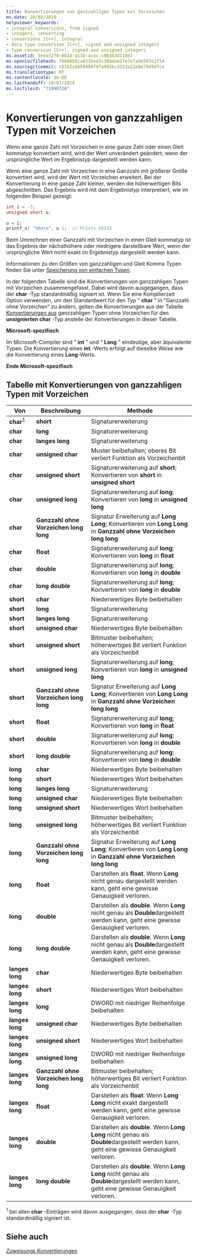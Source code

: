 ```yaml
---
title: Konvertierungen von ganzzahligen Typen mit Vorzeichen
ms.date: 10/02/2019
helpviewer_keywords:
- integral conversions, from signed
- integers, converting
- conversions [C++], integral
- data type conversion [C++], signed and unsigned integers
- type conversion [C++], signed and unsigned integers
ms.assetid: 5eea32f8-8b14-413d-acac-c063b3d118d7
ms.openlocfilehash: 79608b5ca4335ee3c30bdab27e7efade5b7e2f54
ms.sourcegitcommit: c51b2c665849479fa995bc3323a22ebe79d9d7ce
ms.translationtype: MT
ms.contentlocale: de-DE
ms.lasthandoff: 10/07/2019
ms.locfileid: "71998726"
---
```

# <a name="conversions-from-signed-integral-types"></a>Konvertierungen von ganzzahligen Typen mit Vorzeichen

Wenn eine ganze Zahl mit Vorzeichen in eine ganze Zahl oder einen Gleit kommatyp konvertiert wird, wird der Wert unverändert geändert, wenn der ursprüngliche Wert im Ergebnistyp dargestellt werden kann.

Wenn eine ganze Zahl mit Vorzeichen in eine Ganzzahl mit größerer Größe konvertiert wird, wird der Wert mit Vorzeichen erweitert. Bei der Konvertierung in eine ganze Zahl kleiner, werden die höherwertigen Bits abgeschnitten. Das Ergebnis wird mit dem Ergebnistyp interpretiert, wie im folgenden Beispiel gezeigt:

```C
int i = -3;
unsigned short u;

u = i;
printf_s( "%hu\n", u );  // Prints 65533
```

Beim Umrechnen einer Ganzzahl mit Vorzeichen in einen Gleit kommatyp ist das Ergebnis der nächsthöhere oder niedrigere darstellbare Wert, wenn der ursprüngliche Wert nicht exakt im Ergebnistyp dargestellt werden kann.

Informationen zu den Größen von ganzzahligen und Gleit Komma Typen finden Sie unter [Speicherung von einfachen Typen](../c-language/storage-of-basic-types.md).

In der folgenden Tabelle sind die Konvertierungen von ganzzahligen Typen mit Vorzeichen zusammengefasst. Dabei wird davon ausgegangen, dass der **char** -Typ standardmäßig signiert ist. Wenn Sie eine Kompilierzeit Option verwenden, um den Standardwert für den Typ " **char** " in "Ganzzahl ohne Vorzeichen" zu ändern, gelten die Konvertierungen aus der Tabelle [Konvertierungen aus](../c-language/conversions-from-unsigned-integral-types.md) ganzzahligen Typen ohne Vorzeichen für den **unsignierten char** -Typ anstelle der Konvertierungen in dieser Tabelle.

**Microsoft-spezifisch**

Im Microsoft-Compiler sind " **int** " und " **Long** " eindeutige, aber äquivalente Typen. Die Konvertierung eines **int** -Werts erfolgt auf dieselbe Weise wie die Konvertierung eines **Long**-Werts.

**Ende Microsoft-spezifisch**

## <a name="table-of-conversions-from-signed-integral-types"></a>Tabelle mit Konvertierungen von ganzzahligen Typen mit Vorzeichen

|Von|Beschreibung|Methode|
|----------|--------|------------|
|**char**<sup>1</sup>|**short**|Signaturerweiterung|
|**char**|**long**|Signaturerweiterung|
|**char**|**langes long**|Signaturerweiterung|
|**char**|**unsigned char**|Muster beibehalten; oberes Bit verliert Funktion als Vorzeichenbit|
|**char**|**unsigned short**|Signaturerweiterung auf **short**; Konvertieren von **short** in **unsigned short**|
|**char**|**unsigned long**|Signaturerweiterung auf **long**; Konvertieren von **long** in **unsigned long**|
|**char**|**Ganzzahl ohne Vorzeichen long long**|Signatur Erweiterung auf **Long Long**; Konvertieren von **Long Long** in **Ganzzahl ohne Vorzeichen long long**|
|**char**|**float**|Signaturerweiterung auf **long**; Konvertieren von **long** in **float**|
|**char**|**double**|Signaturerweiterung auf **long**; Konvertieren von **long** in **double**|
|**char**|**long double**|Signaturerweiterung auf **long**; Konvertieren von **long** in **double**|
|**short**|**char**|Niederwertiges Byte beibehalten|
|**short**|**long**|Signaturerweiterung|
|**short**|**langes long**|Signaturerweiterung|
|**short**|**unsigned char**|Niederwertiges Byte beibehalten|
|**short**|**unsigned short**|Bitmuster beibehalten; höherwertiges Bit verliert Funktion als Vorzeichenbit|
|**short**|**unsigned long**|Signaturerweiterung auf **long**; Konvertieren von **long** in **unsigned long**|
|**short**|**Ganzzahl ohne Vorzeichen long long**|Signatur Erweiterung auf **Long Long**; Konvertieren von **Long Long** in **Ganzzahl ohne Vorzeichen long long**|
|**short**|**float**|Signaturerweiterung auf **long**; Konvertieren von **long** in **float**|
|**short**|**double**|Signaturerweiterung auf **long**; Konvertieren von **long** in **double**|
|**short**|**long double**|Signaturerweiterung auf **long**; Konvertieren von **long** in **double**|
|**long**|**char**|Niederwertiges Byte beibehalten|
|**long**|**short**|Niederwertiges Wort beibehalten|
|**long**|**langes long**|Signaturerweiterung|
|**long**|**unsigned char**|Niederwertiges Byte beibehalten|
|**long**|**unsigned short**|Niederwertiges Wort beibehalten|
|**long**|**unsigned long**|Bitmuster beibehalten; höherwertiges Bit verliert Funktion als Vorzeichenbit|
|**long**|**Ganzzahl ohne Vorzeichen long long**|Signatur Erweiterung auf **Long Long**; Konvertieren von **Long Long** in **Ganzzahl ohne Vorzeichen long long**|
|**long**|**float**|Darstellen als **float**. Wenn **Long** nicht genau dargestellt werden kann, geht eine gewisse Genauigkeit verloren.|
|**long**|**double**|Darstellen als **double**. Wenn **Long** nicht genau als **Double**dargestellt werden kann, geht eine gewisse Genauigkeit verloren.|
|**long**|**long double**|Darstellen als **double**. Wenn **Long** nicht genau als **Double**dargestellt werden kann, geht eine gewisse Genauigkeit verloren.|
|**langes long**|**char**|Niederwertiges Byte beibehalten|
|**langes long**|**short**|Niederwertiges Wort beibehalten|
|**langes long**|**long**|DWORD mit niedriger Reihenfolge beibehalten|
|**langes long**|**unsigned char**|Niederwertiges Byte beibehalten|
|**langes long**|**unsigned short**|Niederwertiges Wort beibehalten|
|**langes long**|**unsigned long**|DWORD mit niedriger Reihenfolge beibehalten|
|**langes long**|**Ganzzahl ohne Vorzeichen long long**|Bitmuster beibehalten; höherwertiges Bit verliert Funktion als Vorzeichenbit|
|**langes long**|**float**|Darstellen als **float**. Wenn **Long Long** nicht exakt dargestellt werden kann, geht eine gewisse Genauigkeit verloren.|
|**langes long**|**double**|Darstellen als **double**. Wenn **Long Long** nicht genau als **Double**dargestellt werden kann, geht eine gewisse Genauigkeit verloren.|
|**langes long**|**long double**|Darstellen als **double**. Wenn **Long Long** nicht genau als **Double**dargestellt werden kann, geht eine gewisse Genauigkeit verloren.|

<sup>1</sup> bei allen **char** -Einträgen wird davon ausgegangen, dass der **char** -Typ standardmäßig signiert ist.

## <a name="see-also"></a>Siehe auch

[Zuweisungs Konvertierungen](../c-language/assignment-conversions.md)
